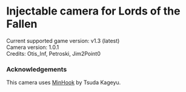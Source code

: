 Injectable camera for Lords of the Fallen
============================

Current supported game version: v1.3 (latest)  
Camera version: 1.0.1  
Credits: Otis_Inf, Petroski, Jim2Point0

### Acknowledgements
This camera uses [MinHook](https://github.com/TsudaKageyu/minhook) by Tsuda Kageyu.
